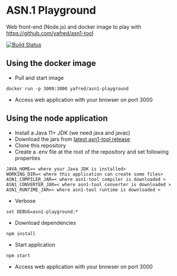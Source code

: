 # ASN.1 Playground

Web front-end (Node.js) and docker image to play with https://github.com/yafred/asn1-tool

[![Build Status](https://github.com/yafred/asn1-playground/workflows/test/badge.svg)](https://github.com/yafred/asn1-playground/actions?query=workflow%3A%22test%22)


## Using the docker image

  * Pull and start image 
  
```
docker run -p 3000:3000 yafred/asn1-playground
```

  * Access web application with your browser on port 3000 

## Using the node application

  * Install a Java 11+ JDK (we need java and javac)
  * Download the jars from [latest asn1-tool release](https://github.com/yafred/asn1-tool/releases) 
  * Clone this repository
  * Create a .env file at the root of the repository and set following properties
  
```
JAVA_HOME=< where your Java JDK is installed>
WORKING_DIR=< where this application can create some files>
ASN1_COMPILER_JAR=< where asn1-tool compiler is downloaded >
ASN1_CONVERTER_JAR=< where asn1-tool converter is downloaded >
ASN1_RUNTIME_JAR=< where asn1-tool runtime is downloaded >
``` 

  * Verbose 

```
set DEBUG=asn1-playground:*
```

  * Download dependencies 
 
```
npm install
```

  * Start application 
 
```
npm start
```

  * Access web application with your browser on port 3000 
